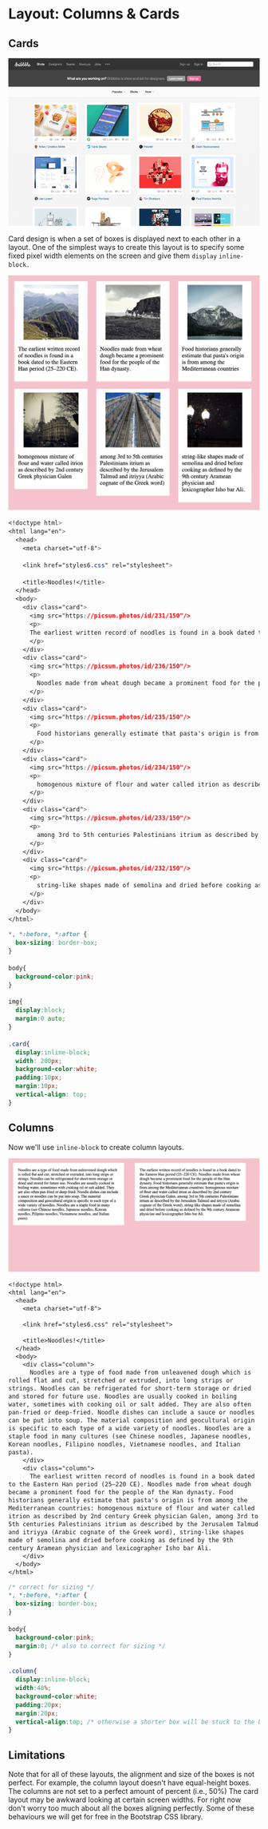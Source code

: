# Layout: Columns & Cards

## Cards

![](../../../.gitbook/assets/cards-layout.png)

Card design is when a set of boxes is displayed next to each other in a layout. One of the simplest ways to create this layout is to specify some fixed pixel width elements on the screen and give them `display` `inline-block.`

![](../../../.gitbook/assets/cards.png)

```css
<!doctype html>
<html lang="en">
  <head>
    <meta charset="utf-8">

    <link href="styles6.css" rel="stylesheet">

    <title>Noodles!</title>
  </head>
  <body>
    <div class="card">
      <img src="https://picsum.photos/id/231/150"/>
      <p>
      The earliest written record of noodles is found in a book dated to the Eastern Han period (25–220 CE).
      </p>
    </div>
    <div class="card">
      <img src="https://picsum.photos/id/236/150"/>
      <p>
        Noodles made from wheat dough became a prominent food for the people of the Han dynasty.
      </p>
    </div>
    <div class="card">
      <img src="https://picsum.photos/id/235/150"/>
      <p>
        Food historians generally estimate that pasta's origin is from among the Mediterranean countries
      </p>
    </div>
    <div class="card">
      <img src="https://picsum.photos/id/234/150"/>
      <p>
        homogenous mixture of flour and water called itrion as described by 2nd century Greek physician Galen
      </p>
    </div>
    <div class="card">
      <img src="https://picsum.photos/id/233/150"/>
      <p>
        among 3rd to 5th centuries Palestinians itrium as described by the Jerusalem Talmud and itriyya (Arabic cognate of the Greek word)
      </p>
    </div>
    <div class="card">
      <img src="https://picsum.photos/id/232/150"/>
      <p>
        string-like shapes made of semolina and dried before cooking as defined by the 9th century Aramean physician and lexicographer Isho bar Ali.
      </p>
    </div>
  </body>
</html>

```

```css
*, *:before, *:after {
  box-sizing: border-box;
}

body{
  background-color:pink;
}

img{
  display:block;
  margin:0 auto;
}

.card{
  display:inline-block;
  width: 200px;
  background-color:white;
  padding:10px;
  margin:10px;
  vertical-align: top;
}
```

## Columns

Now we'll use `inline-block` to create column layouts.

![](../../../.gitbook/assets/two-column.png)

```markup
<!doctype html>
<html lang="en">
  <head>
    <meta charset="utf-8">

    <link href="styles6.css" rel="stylesheet">

    <title>Noodles!</title>
  </head>
  <body>
    <div class="column">
      Noodles are a type of food made from unleavened dough which is rolled flat and cut, stretched or extruded, into long strips or strings. Noodles can be refrigerated for short-term storage or dried and stored for future use. Noodles are usually cooked in boiling water, sometimes with cooking oil or salt added. They are also often pan-fried or deep-fried. Noodle dishes can include a sauce or noodles can be put into soup. The material composition and geocultural origin is specific to each type of a wide variety of noodles. Noodles are a staple food in many cultures (see Chinese noodles, Japanese noodles, Korean noodles, Filipino noodles, Vietnamese noodles, and Italian pasta).
    </div>
    <div class="column">
      The earliest written record of noodles is found in a book dated to the Eastern Han period (25–220 CE). Noodles made from wheat dough became a prominent food for the people of the Han dynasty. Food historians generally estimate that pasta's origin is from among the Mediterranean countries: homogenous mixture of flour and water called itrion as described by 2nd century Greek physician Galen, among 3rd to 5th centuries Palestinians itrium as described by the Jerusalem Talmud and itriyya (Arabic cognate of the Greek word), string-like shapes made of semolina and dried before cooking as defined by the 9th century Aramean physician and lexicographer Isho bar Ali.
    </div>
  </body>
</html>

```

```css
/* correct for sizing */
*, *:before, *:after {
  box-sizing: border-box;
}

body{
  background-color:pink;
  margin:0; /* also to correct for sizing */
}

.column{
  display:inline-block;
  width:48%;
  background-color:white;
  padding:20px;
  margin:20px;
  vertical-align:top; /* otherwise a shorter box will be stuck to the baseline of the taller box */
}
```

## Limitations

Note that for all of these layouts, the alignment and size of the boxes is not perfect. For example, the column layout doesn't have equal-height boxes. The columns are not set to a perfect amount of percent \(i.e., 50%\) The card layout may be awkward looking at certain screen widths. For right now don't worry too much about all the boxes aligning perfectly. Some of these behaviours we will get for free in the Bootstrap CSS library.

